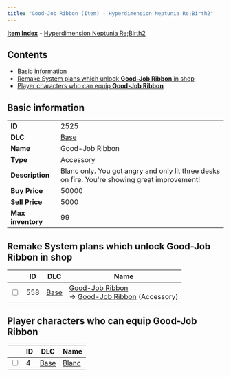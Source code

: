 ```yaml
---
title: "Good-Job Ribbon (Item) - Hyperdimension Neptunia Re;Birth2"
---
```


[**Item Index**](/neptunia/rb2/item/index.html) - [Hyperdimension Neptunia Re;Birth2](/neptunia/rb2)

## Contents

- [Basic information](#basic-information)
- [Remake System plans which unlock **Good-Job Ribbon** in shop](#remake-system-plans-which-unlock-good-job-ribbon-in-shop)
- [Player characters who can equip **Good-Job Ribbon**](#player-characters-who-can-equip-good-job-ribbon)

## Basic information

|   |   |
| -- | -- |
| **ID** | 2525 |
| **DLC** | [Base](/neptunia/rb2/dlc/0-base.html) |
| **Name** | Good-Job Ribbon |
| **Type** | Accessory |
| **Description** | Blanc only. You got angry and only lit three desks on fire. You're showing great improvement! |
| **Buy Price** | 50000 |
| **Sell Price** | 5000 |
| **Max inventory** | 99 |

## Remake System plans which unlock **Good-Job Ribbon** in shop

|    | ID | DLC | Name |
| -- | -- | --- | ---- |
| <input type="checkbox" id="rb2-remake-0-558" class="trackbox" /> | 558 | [Base](/neptunia/rb2/dlc/0-base.html) | [Good-Job Ribbon](/neptunia/rb2/remake/0-558-good-job-ribbon.html)<br />→ [Good-Job Ribbon](/neptunia/rb2/item/0-2525-good-job-ribbon.html) (Accessory) |

## Player characters who can equip **Good-Job Ribbon**

|    | ID | DLC | Name |
| -- | -- | --- | ---- |
| <input type="checkbox" id="rb2-player-0-4" class="trackbox" /> | 4 | [Base](/neptunia/rb2/dlc/0-base.html) | [Blanc](/neptunia/rb2/player/0-4-blanc.html) |
